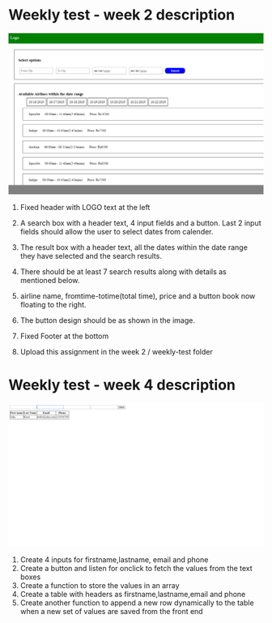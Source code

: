 # Weekly test - week 2 description


![enter image description here](vst_test1.png)

1. Fixed header with LOGO text at the left
2. A search box with a header text, 4 input fields and a button. Last 2 input fields should allow the user to select dates from calender.
3. The result box with a header text, all the dates within the date range they have selected and the search results.

4. There should be at least 7 search results along with details as mentioned below.

5. airline name, fromtime-totime(total time), price and a button book now floating to the right.

6. The button design should be as shown in the image. 

7. Fixed Footer at the bottom

8. Upload this assignment in the week 2 / weekly-test folder 

# Weekly test - week 4 description
![enter image description here](week4_test.png)
1. Create 4 inputs for firstname,lastname, email and phone
2. Create a button and listen for onclick to fetch the values from the text boxes
3. Create a function to store the values in an array 
4. Create a table with headers as firstname,lastname,email and phone
5. Create another function to append a new row dynamically to the table when a new set of values are saved from the front end
